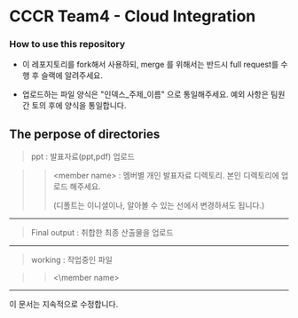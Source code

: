 # CCCR Team4 - Cloud Integration

### How to use this repository

- 이 레포지토리를 fork해서 사용하되, merge 를 위해서는 반드시 full request를 수행 후 슬랙에 알려주세요.

- 업로드하는 파일 양식은 "인덱스\_주제\_이름" 으로 통일해주세요. 예외 사항은 팀원간 토의 후에 양식을 통일합니다.

  



## The perpose of directories

> ppt : 발표자료(ppt,pdf) 업로드

> >\<member name\> : 멤버별 개인 발표자료 디렉토리. 본인 디렉토리에 업로드 해주세요.
> >
> >(디폴트는 이니셜이나, 알아볼 수 있는 선에서 변경하셔도 됩니다.)



---



> Final output : 취합한 최종 산출물을 업로드



---



> working : 작업중인 파일

>> <\member name\>


___
이 문서는 지속적으로 수정합니다.


